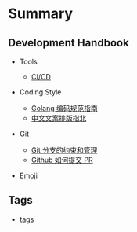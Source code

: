 # Summary

## Development Handbook

* Tools
	* [CI/CD](wiki/tools/cicd.md)
* Coding Style
	* [Golang 编码规范指南](wiki/go-coding-style.md)
	* [中文文案排版指北](wiki/document.md)
* Git
	* [Git 分支的约束和管理](wiki/git_branch_manage.md)
	* [Github 如何提交 PR](wiki/how_to_github_pull_request.md)

* [Emoji](wiki/emoji-list.md)

## Tags

* [tags](tags.md)
